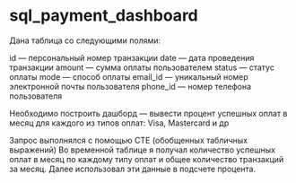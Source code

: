 # sql_payment_dashboard

Дана таблица со следующими полями:

id — персональный номер транзакции
date — дата проведения транзакции
amount — сумма оплаты пользователем
status — статус оплаты
mode — способ оплаты
email_id — уникальный номер электронной почты пользователя
phone_id — номер телефона пользователя

Необходимо построить дашборд — вывести процент успешных оплат в месяц для каждого из типов оплат: Visa, Mastercard и др

Запрос выполнялся с помощью CTE (обобщенных табличных выражений)
Во временной таблице я получал количество успешных оплат в месяц по каждому типу оплат и
общее количество транзакций за месяц. Далее использовал эти данные в подсчете процента.
